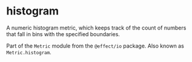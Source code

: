 # histogram

A numeric histogram metric, which keeps track of the count of numbers that
fall in bins with the specified boundaries.

Part of the `Metric` module from the `@effect/io` package. Also known as `Metric.histogram`.
